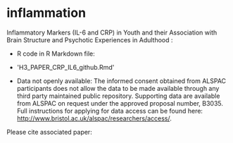 # inflammation

Inflammatory Markers (IL-6 and CRP) in Youth and their Association with Brain Structure and Psychotic Experiences in Adulthood :

- R code in R Markdown file:
- 'H3_PAPER_CRP_IL6_github.Rmd'

- Data not openly available:
The informed consent obtained from ALSPAC participants does not allow the data to be made available through any third party maintained public repository.  Supporting data are available from ALSPAC on request under the approved proposal number, B3035. Full instructions for applying for data access can be found here: http://www.bristol.ac.uk/alspac/researchers/access/.

Please cite associated paper: 
